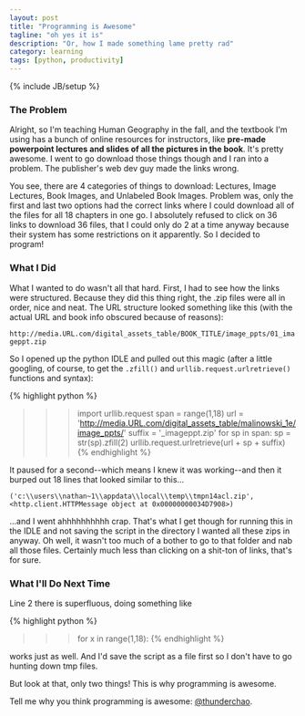```yaml
---
layout: post
title: "Programming is Awesome"
tagline: "oh yes it is"
description: "Or, how I made something lame pretty rad"
category: learning
tags: [python, productivity]
---
```

{% include JB/setup %}

### The Problem

Alright, so I'm teaching Human Geography in the fall, and the textbook I'm 
using has a bunch of online resources for instructors, like **pre-made 
powerpoint lectures and slides of all the pictures in the book**. It's pretty
awesome. I went to go download those things though and I ran into a problem. 
The publisher's web dev guy made the links wrong.

You see, there are 4 categories of things to download: Lectures, Image Lectures,
Book Images, and Unlabeled Book Images. Problem was, only the first and last
two options had the correct links where I could download all of the files 
for all 18 chapters in one go. I absolutely refused to click on 36 links to
download 36 files, that I could only do 2 at a time anyway because their 
system has some restrictions on it apparently. So I decided to program!

### What I Did

What I wanted to do wasn't all that hard. First, I had to see how the links 
were structured. Because they did this thing right, the .zip files were all 
in order, nice and neat. The URL structure looked something like this (with
the actual URL and book info obscured because of reasons):

`http://media.URL.com/digital_assets_table/BOOK_TITLE/image_ppts/01_imageppt.zip`

So I opened up the python IDLE and pulled out this magic (after a little 
googling, of course, to get the `.zfill()` and `urllib.request.urlretrieve()` 
functions and syntax):

{% highlight python %}
>>> import urllib.request
>>> span = range(1,18)
>>> url = 'http://media.URL.com/digital_assets_table/malinowski_1e/image_ppts/'
>>> suffix = '_imageppt.zip'
>>> for sp in span:
	sp = str(sp).zfill(2)
	urllib.request.urlretrieve(url + sp + suffix)
{% endhighlight %}

It paused for a second--which means I knew it was working--and then it burped 
out 18 lines that looked similar to this...

`('c:\\users\\nathan~1\\appdata\\local\\temp\\tmpn14acl.zip', 
<http.client.HTTPMessage object at 0x00000000034D7908>)`

...and I went ahhhhhhhhhh crap. That's what I get though for running this 
in the IDLE and not saving the script in the directory I wanted all these 
zips in anyway. Oh well, it wasn't too much of a bother to go to that folder 
and nab all those files. Certainly much less than clicking on a shit-ton of 
links, that's for sure.

### What I'll Do Next Time

Line 2 there is superfluous, doing something like 

{% highlight python %}
>>> for x in range(1,18):
{% endhighlight %}

works just as well. And I'd save the script as a file first so I don't have 
to go hunting down tmp files.

But look at that, only two things! This is why programming is awesome.

Tell me why you think programming is awesome:
[@thunderchao](https://twitter.com/intent/tweet?screen_name=thunderchao).
